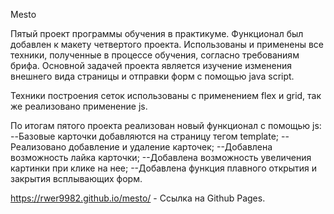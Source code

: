 Mesto

Пятый проект программы обучения в практикуме. Функционал был добавлен к макету четвертого проекта.
Использованы и применены все техники, полученные в процессе обучения, согласно требованиям брифа.
Основной задачей проекта является изучение изменения внешнего вида страницы и отправки форм с помощью java script.

Техники построения сеток использованы с применением flex и grid, так же реализовано применение js.

По итогам пятого проекта реализован новый функционал с помощью js:
--Базовые карточки добавляются на страницу тегом template;
--Реализовано добавление и удаление карточек;
--Добавлена возможность лайка карточки;
--Добавлена возможность увеличения картинки при клике на нее;
--Добавлена функция плавного открытия и закрытия всплывающих форм.

https://rwer9982.github.io/mesto/ - Ссылка на Github Pages.
